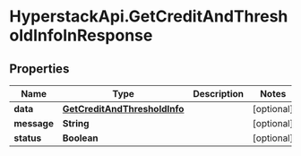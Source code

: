 # HyperstackApi.GetCreditAndThresholdInfoInResponse

## Properties

Name | Type | Description | Notes
------------ | ------------- | ------------- | -------------
**data** | [**GetCreditAndThresholdInfo**](GetCreditAndThresholdInfo.md) |  | [optional] 
**message** | **String** |  | [optional] 
**status** | **Boolean** |  | [optional] 


